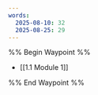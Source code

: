 ```yaml
---
words:
  2025-08-10: 32
  2025-08-25: 29
---
```

%% Begin Waypoint %%
- [[1.1 Module 1]]

%% End Waypoint %%
